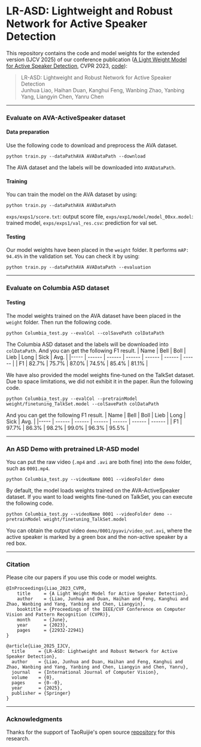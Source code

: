 # LR-ASD: Lightweight and Robust Network for Active Speaker Detection


This repository contains the code and model weights for the extended version (IJCV 2025) of our conference publication ([A Light Weight Model for Active Speaker Detection](https://openaccess.thecvf.com/content/CVPR2023/papers/Liao_A_Light_Weight_Model_for_Active_Speaker_Detection_CVPR_2023_paper.pdf), CVPR 2023, [code](https://github.com/Junhua-Liao/Light-ASD)):

> LR-ASD: Lightweight and Robust Network for Active Speaker Detection  
> Junhua Liao, Haihan Duan, Kanghui Feng, Wanbing Zhao, Yanbing Yang, Liangyin Chen, Yanru Chen


***
### Evaluate on AVA-ActiveSpeaker dataset 

#### Data preparation
Use the following code to download and preprocess the AVA dataset.
```
python train.py --dataPathAVA AVADataPath --download 
```
The AVA dataset and the labels will be downloaded into `AVADataPath`.

#### Training
You can train the model on the AVA dataset by using:
```
python train.py --dataPathAVA AVADataPath
```
`exps/exps1/score.txt`: output score file, `exps/exp1/model/model_00xx.model`: trained model, `exps/exps1/val_res.csv`: prediction for val set.

#### Testing
Our model weights have been placed in the `weight` folder. It performs `mAP: 94.45%` in the validation set. You can check it by using: 
```
python train.py --dataPathAVA AVADataPath --evaluation
```


***
### Evaluate on Columbia ASD dataset

#### Testing
The model weights trained on the AVA dataset have been placed in the `weight` folder. Then run the following code.
```
python Columbia_test.py --evalCol --colSavePath colDataPath
```
The Columbia ASD dataset and the labels will be downloaded into `colDataPath`. And you can get the following F1 result.
| Name |  Bell  |  Boll  |  Lieb  |  Long  |  Sick  |  Avg.  |
|----- | ------ | ------ | ------ | ------ | ------ | ------ |
|  F1  |  82.7% |  75.7% |  87.0% |  74.5% |  85.4% |  81.1% |

We have also provided the model weights fine-tuned on the TalkSet dataset. Due to space limitations, we did not exhibit it in the paper. Run the following code.
```
python Columbia_test.py --evalCol --pretrainModel weight/finetuning_TalkSet.model --colSavePath colDataPath
```
And you can get the following F1 result.
| Name |  Bell  |  Boll  |  Lieb  |  Long  |  Sick  |  Avg.  |
|----- | ------ | ------ | ------ | ------ | ------ | ------ |
|  F1  |  97.7% |  86.3% |  98.2% |  99.0% |  96.3% |  95.5% |


***
### An ASD Demo with pretrained LR-ASD model
You can put the raw video (`.mp4` and `.avi` are both fine) into the `demo` folder, such as `0001.mp4`. 
```
python Columbia_test.py --videoName 0001 --videoFolder demo
```
By default, the model loads weights trained on the AVA-ActiveSpeaker dataset. If you want to load weights fine-tuned on TalkSet, you can execute the following code.
```
python Columbia_test.py --videoName 0001 --videoFolder demo --pretrainModel weight/finetuning_TalkSet.model
```
You can obtain the output video `demo/0001/pyavi/video_out.avi`, where the active speaker is marked by a green box and the non-active speaker by a red box.


***
### Citation

Please cite our papers if you use this code or model weights. 

```
@InProceedings{Liao_2023_CVPR,
    title     = {A Light Weight Model for Active Speaker Detection},
    author    = {Liao, Junhua and Duan, Haihan and Feng, Kanghui and Zhao, Wanbing and Yang, Yanbing and Chen, Liangyin},
    booktitle = {Proceedings of the IEEE/CVF Conference on Computer Vision and Pattern Recognition (CVPR)},
    month     = {June},
    year      = {2023},
    pages     = {22932-22941}
}
```
```
@article{Liao_2025_IJCV,
  title     = {LR-ASD: Lightweight and Robust Network for Active Speaker Detection},
  author    = {Liao, Junhua and Duan, Haihan and Feng, Kanghui and Zhao, Wanbing and Yang, Yanbing and Chen, Liangyin and Chen, Yanru},
  journal   = {International Journal of Computer Vision},
  volume    = {0},
  pages     = {0--0},
  year      = {2025},
  publisher = {Springer}
}
```


***
### Acknowledgments
Thanks for the support of TaoRuijie's open source [repository](https://github.com/TaoRuijie/TalkNet-ASD) for this research.

